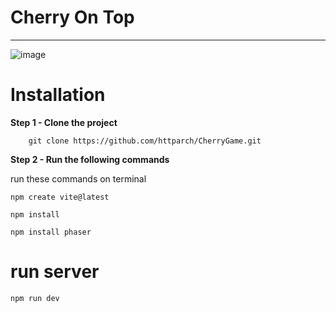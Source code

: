 # Cherry On Top

----

![image](https://github.com/user-attachments/assets/cefa752e-9f6f-46ab-bd45-01f638bff49a)


# Installation

**Step 1 - Clone the project**

        git clone https://github.com/httparch/CherryGame.git    

**Step 2 - Run the following commands**

run these commands on terminal

    npm create vite@latest

    npm install

    npm install phaser

# run server

    npm run dev
